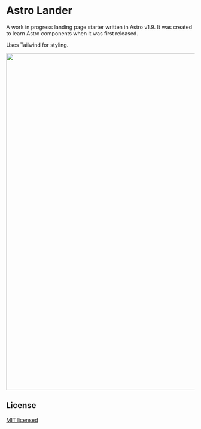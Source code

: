 # Astro Lander

A work in progress landing page starter written in Astro v1.9. It was created to learn Astro components when it was first released.

Uses Tailwind for styling.

<img src="web-shot.png" width="900">

## License

[MIT licensed](LICENSE)

